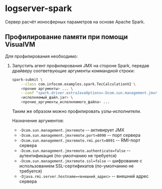 logserver-spark
===============

Сервер расчёт ионосферных параметров на основе Apache Spark.

## Профилирование памяти при помощи VisualVM

Для профилирования необходимо:

1. Запустить агент профилирования JMX на стороне Spark, передав драйверу
   соответвующие аргументы коммандной строки:

   ```sh
   spark-submit \
       --class com.infocom.examples.spark.TecCalculationV2 \
       <прочие аргументы> ... \
       --conf "spark.driver.extraJavaOptions=-Dcom.sun.management.jmxremote -Dcom.sun.management.jmxremote.port=8090 -Dcom.sun.management.jmxremote.rmi.port=8091 -Dcom.sun.management.jmxremote.authenticate=false -Dcom.sun.management.jmxremote.ssl=false -Djava.rmi.server.hostname=<внешний_адрес>" \
       <исполняемый_файл.jar> \
       <прочие_аргументы_исполняемого_файла> ...
   ```

   Таким же образом можно профилировать узлы-исполнители.

   Назначение аргументов:

   - `-Dcom.sun.management.jmxremote` -- активирует JMX
   - `-Dcom.sun.management.jmxremote.port=8090` -- порт сервера
   - `-Dcom.sun.management.jmxremote.rmi.port=8091` -- RMI-порт сервера
   - `-Dcom.sun.management.jmxremote.authenticate=false` -- аутентификация
     (по-умолчанию не требуется)
   - `-Dcom.sun.management.jmxremote.ssl=false` -- шифрование с использованием
     SSL-сертификатов (по-умолчанию не требуется)
   - `-Djava.rmi.server.hostname=<внешний_адрес>` -- внешний адрес сервера
